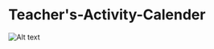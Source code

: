 # Teacher's-Activity-Calender
![Alt text](https://www.stgeorgeutah.com/wp-content/uploads/2020/04/1200x675size-English.jpg)
